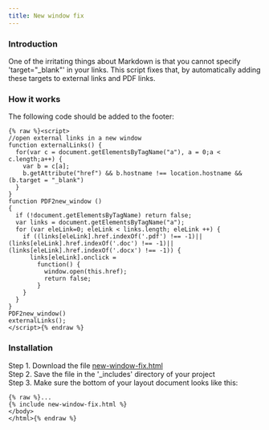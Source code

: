 ```yaml
---
title: New window fix
---
```


### Introduction

One of the irritating things about Markdown is that you cannot specify 'target="_blank"' in your links. This script fixes that, by automatically adding these targets to external links and PDF links.

### How it works

The following code should be added to the footer:

```
{% raw %}<script>
//open external links in a new window
function externalLinks() {
  for(var c = document.getElementsByTagName("a"), a = 0;a < c.length;a++) {
    var b = c[a];
    b.getAttribute("href") && b.hostname !== location.hostname && (b.target = "_blank")
  }
}
function PDF2new_window ()
{
  if (!document.getElementsByTagName) return false;
  var links = document.getElementsByTagName("a");
  for (var eleLink=0; eleLink < links.length; eleLink ++) {
    if ((links[eleLink].href.indexOf('.pdf') !== -1)||(links[eleLink].href.indexOf('.doc') !== -1)||(links[eleLink].href.indexOf('.docx') !== -1)) {
      links[eleLink].onclick =
        function() {
          window.open(this.href);
          return false;
        }
    }
  }
} 
PDF2new_window()
externalLinks();
</script>{% endraw %}
```

### Installation

Step 1. Download the file [new-window-fix.html](https://raw.githubusercontent.com/jhvanderschee/jekyllcodex/gh-pages/_includes/reading-time.html)
<br />Step 2. Save the file in the '_includes' directory of your project
<br />Step 3. Make sure the bottom of your layout document looks like this:

```
{% raw %}...
{% include new-window-fix.html %}
</body>
</html>{% endraw %}
```